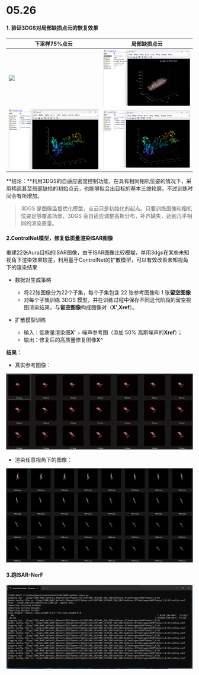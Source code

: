 # 05.26

#### 1. 验证3DGS对局部缺损点云的恢复效果

| 下采样75%点云                                                | 局部缺损点云                                                 |
| ------------------------------------------------------------ | ------------------------------------------------------------ |
| ![](D:\MyArticles\ldc\WeeklyReport\2025\05.26\05.26.assets\0bd0a742519c08c09876640bf79f997.png) | ![d801940ff46c10f61bf71514831fa39](05.26.assets/d801940ff46c10f61bf71514831fa39.png) |
| ![image-20250526211246985](05.26.assets/image-20250526211246985.png) | ![image-20250526211405900](05.26.assets/image-20250526211405900.png) |

 **结论：**利用3DGS的自适应密度控制功能，在具有相同相机位姿的情况下，采用稀疏甚至局部缺损的初始点云，也能够拟合出目标的基本三维轮廓，不过训练时间会有所增加。

> 3DGS 是图像监督优化模型，点云只是初始化的起点。只要训练图像和相机位姿足够覆盖场景，3DGS 会自适应调整高斯分布，补齐缺失，达到几乎相同的渲染质量。



#### 2.ControlNet模型，修复低质量渲染ISAR图像

重建22张Aura目标的ISAR图像，由于ISAR图像比较模糊，单用3dgs在某些未知视角下渲染效果较差，利用基于ControlNet的扩散模型，可以有效改善未知视角下的渲染结果

- 数据对生成策略

  - 将22张图像分为22个子集，每个子集包含 22 张参考图像和 1 张**留空图像**
  - 对每个子集训练 3DGS 模型，并在训练过程中保存不同迭代阶段的留空视图渲染结果，与**留空图像**构成图像对（**X′**,**Xref**）。

- 扩散模型训练

  - 输入：低质量渲染图**X′** + 噪声参考图（添加 50% 高斯噪声的**Xref**）；
  - 输出：修复后的高质量修复图像**X^**

**结果：**

- 真实参考图像：

![image-20250526220153636](05.26.assets/image-20250526220153636.png)

- 渲染任意视角下的图像：

![image-20250526220356829](05.26.assets/image-20250526220356829.png)



#### 3.跑ISAR-NerF

![image-20250527094705567](05.26.assets/image-20250527094705567.png)